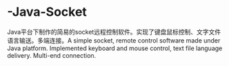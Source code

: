 # -Java-Socket
Java平台下制作的简易的socket远程控制软件。实现了键盘鼠标控制、文字文件语言输送。多端连接。A simple socket, remote control software made under Java platform. Implemented keyboard and mouse control, text file language delivery. Multi-end connection.
